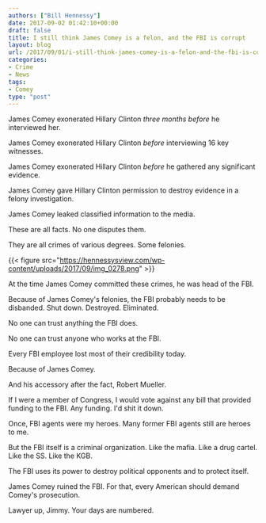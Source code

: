 ```yaml
---
authors: ["Bill Hennessy"]
date: 2017-09-02 01:42:10+00:00
draft: false
title: I still think James Comey is a felon, and the FBI is corrupt
layout: blog
url: /2017/09/01/i-still-think-james-comey-is-a-felon-and-the-fbi-is-corrupt/
categories:
- Crime
- News
tags:
- Comey
type: "post"
---
```


James Comey exonerated Hillary Clinton _three months before_ he interviewed her.

James Comey exonerated Hillary Clinton _before_ interviewing 16 key witnesses.

James Comey exonerated Hillary Clinton _before_ he gathered any significant evidence.

James Comey gave Hillary Clinton permission to destroy evidence in a felony investigation.

James Comey leaked classified information to the media.

These are all facts. No one disputes them.

They are all crimes of various degrees. Some felonies.

{{< figure src="https://hennessysview.com/wp-content/uploads/2017/09/img_0278.png" >}}


At the time James Comey committed these crimes, he was head of the FBI.

Because of James Comey's felonies, the FBI probably needs to be disbanded. Shut down. Destroyed. Eliminated.

No one can trust anything the FBI does.

No one can trust anyone who works at the FBI.

Every FBI employee lost most of their credibility today.

Because of James Comey.

And his accessory after the fact, Robert Mueller.

If I were a member of Congress, I would vote against any bill that provided funding to the FBI. Any funding. I'd shit it down.

Once, FBI agents were my heroes. Many former FBI agents still are heroes to me.

But the FBI itself is a criminal organization. Like the mafia. Like a drug cartel. Like the SS. Like the KGB.

The FBI uses its power to destroy political opponents and to protect itself.

James Comey ruined the FBI. For that, every American should demand Comey's prosecution.

Lawyer up, Jimmy. Your days are numbered.
